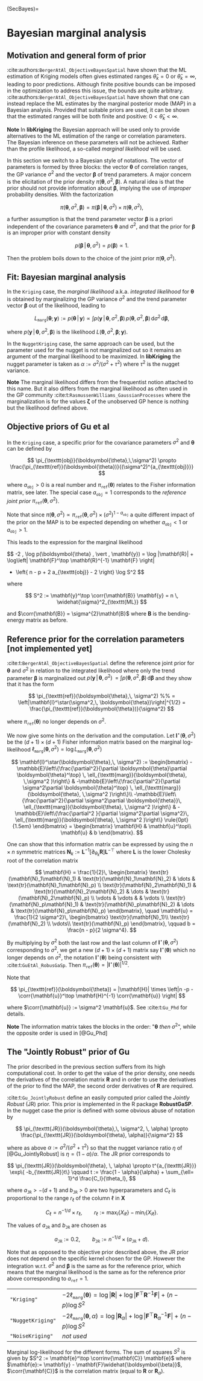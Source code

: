 
(SecBayes)=
# Bayesian marginal analysis

## Motivation and general form of prior

:cite:authors:`BergerAtAl_ObjectiveBayesSpatial` have shown that the
ML estimation of Kriging models often gives estimated ranges
$\widehat{\theta}_k = 0$ or $\widehat{\theta}_k = \infty$, leading to
poor predictions. Although finite positive bounds can be imposed in
the optimization to address this issue, the bounds are quite
arbitrary. :cite:authors:`BergerAtAl_ObjectiveBayesSpatial` have shown
that one can instead replace the ML estimates by the marginal
posterior mode (MAP) in a Bayesian analysis. Provided that suitable
priors are used, it can be shown that the estimated ranges will be
both finite and positive: $0 < \widehat{\theta}_k < \infty$.

**Note**  In **libKriging** the Bayesian approach will be used only to provide
  alternatives to the ML estimation of the range or correlation
  parameters.  The Bayesian inference on these parameters will not be
  achieved. Rather than the profile likelihood, a so-called
  *marginal likelihood* will be used.

In this section we switch to a Bayesian style of notations. The vector
of parameters is formed by three blocks: the vector $\boldsymbol{\theta}$ of
correlation ranges, the GP variance $\sigma^2$ and the vector
$\boldsymbol{\beta}$ of trend parameters. A major concern is the elicitation
of the prior density $\pi(\boldsymbol{\theta}, \, \sigma^2, \,\boldsymbol{\beta})$.  A
natural idea is that the prior should not provide information about
$\boldsymbol{\beta}$, implying the use of *improper* probability
densities. With the factorization

$$
  \pi(\boldsymbol{\theta}, \, \sigma^2, \,\boldsymbol{\beta}) =
  \pi(\boldsymbol{\beta} \, \vert \, \boldsymbol{\theta}, \,\sigma^2) \times
  \pi(\boldsymbol{\theta}, \, \sigma^2),
$$

a further assumption is that the trend parameter vector $\boldsymbol{\beta}$
is a priori independent of the covariance parameters $\boldsymbol{\theta}$ and
$\sigma^2$, and that the prior for $\boldsymbol{\beta}$ is an improper prior
with constant density

$$
   p(\boldsymbol{\beta} \, \vert \, \boldsymbol{\theta}, \sigma^2)
        = p(\boldsymbol{\beta}) \propto 1.
$$

Then the problem boils down to the choice of the joint prior
$\pi(\boldsymbol{\theta}, \, \sigma^2)$.

## Fit: Bayesian marginal analysis


In the `Kriging` case, the *marginal likelihood*
a.k.a. *integrated likelihood* for $\boldsymbol{\theta}$ is obtained by
marginalizing the GP variance $\sigma^2$ and the trend parameter
vector $\boldsymbol{\beta}$ out of the likelihood, leading to

$$
  L_{\texttt{marg}}(\boldsymbol{\theta};\,\mathbf{y}) := 
  p(\boldsymbol{\theta} \, \vert \, \mathbf{y}) \propto \int
  p(\mathbf{y} \, \vert \,\boldsymbol{\theta}, \, \sigma^2, \, \boldsymbol{\beta}) \,
  p(\boldsymbol{\theta}, \, \sigma^2, \, \boldsymbol{\beta}) \,
  \text{d}\sigma^2\,
  \text{d}\boldsymbol{\beta},
$$

where $p(\mathbf{y} \, \vert \,\boldsymbol{\theta}, \, \sigma^2, \, \boldsymbol{\beta})$ is
the likelihood $L(\boldsymbol{\theta}, \, \sigma^2, \, \boldsymbol{\beta};\, \mathbf{y})$.

In the `NuggetKriging` case, the same approach can be used, but
the parameter used for the nugget is not marginalized out so it
remains an argument of the marginal likelihood to be maximized. In
**libKriging** the nugget parameter is taken as
$\alpha := \sigma^2 / (\sigma^2 + \tau^2)$ where $\tau^2$ is the
nugget variance.

**Note** The marginal likelihood differs from the frequentist notion
  attached to this name. But it also differs from the marginal
  likelihood as often used in the GP community
  :cite:t:`RasmussenWilliams_GaussianProcesses` where the
  marginalization is for the values $\boldsymbol{\zeta}$ of the
  unobserved GP hence is nothing but the likelihood defined above.

## Objective priors of Gu et al

In the `Kriging` case, a specific prior for the covariance
parameters $\sigma^2$ and $\boldsymbol{\theta}$ can be defined by

$$
  \pi_{\texttt{obj}}(\boldsymbol{\theta},\,\sigma^2) \propto
  \frac{\pi_{\texttt{ref}}(\boldsymbol{\theta})}{(\sigma^2)^{a_{\texttt{obj}}}}
$$

where $a_{\texttt{obj}}>0$ is a real number and
$\pi_{\texttt{ref}}(\boldsymbol{\theta})$ relates to the Fisher information
matrix, see later. The special case $a_{\texttt{obj}} = 1$ corresponds
to the *reference joint prior*
$\pi_{\texttt{ref}}(\boldsymbol{\theta},\,\sigma^2)$.

Note that since $\pi(\boldsymbol{\theta},\,\sigma^2) \propto
\pi_{\texttt{ref}}(\boldsymbol{\theta},\,\sigma^2) \times
(\sigma^2)^{1-a_{\texttt{obj}}}$ a quite different impact of the prior
on the MAP is to be expected depending on whether $a_{\texttt{obj}} <
1$ or $a_{\texttt{obj}} > 1$.

This leads to the expression for the marginal likelihood

$$
  -2 \, \log p(\boldsymbol{\theta} \, \vert \, \mathbf{y})
  = \log |\mathbf{R}| + \log\left| \mathbf{F}^\top \mathbf{R}^{-1} \mathbf{F} \right|
  + \left\{ n - p + 2 a_{\texttt{obj}} - 2 \right\} \log S^2
$$

where

$$
  S^2 := \mathbf{y}^\top \corr{\mathbf{B}} \mathbf{y} = n \, \widehat{\sigma}^2_{\texttt{ML}}
$$

and $\corr{\mathbf{B}} = \sigma^{2}\mathbf{B}$ where $\mathbf{B}$ is
the bending-energy matrix as before.



## Reference prior for the correlation parameters [not implemented yet]

:cite:t:`BergerAtAl_ObjectiveBayesSpatial` define the reference joint
prior for $\boldsymbol{\theta}$ and $\sigma^2$ in relation to the integrated
likelihood where only the trend parameter $\boldsymbol{\beta}$ is marginalized
out
$p(\mathbf{y} \, \vert \,\boldsymbol{\theta}, \, \sigma^2) \, = \int p(\boldsymbol{\theta},
\, \sigma^2, \, \boldsymbol{\beta}) \, \text{d}\boldsymbol{\beta}$ and they show that
it has the form

$$
  \pi_{\texttt{ref}}(\boldsymbol{\theta},\, \sigma^2) %% = \left|\mathbf{I}^\star(\sigma^2,\, \boldsymbol{\theta})\right|^{1/2}
  = \frac{\pi_{\texttt{ref}}(\boldsymbol{\theta})}{\sigma^2}
$$

where $\pi_{\texttt{ref}}(\boldsymbol{\theta})$ no longer depends on $\sigma^2$.

We now give some hints on the derivation and the computation. Let
$\mathbf{I}^\star(\boldsymbol{\theta},\,\sigma^2)$ be the $(d+1) \times (d+1)$
Fisher information matrix based on the marginal log-likelihood
$\ell_{\texttt{marg}}(\boldsymbol{\theta},\,\sigma^2) = \log
L_{\texttt{marg}}(\boldsymbol{\theta},\,\sigma^2)$

$$
  \mathbf{I}^\star(\boldsymbol{\theta},\, \sigma^2) := 
  \begin{bmatrix}
    -\mathbb{E}\left\{\frac{\partial^2}{\partial \boldsymbol{\theta}\partial \boldsymbol{\theta}^\top}
      \,
      \ell_{\texttt{marg}}(\boldsymbol{\theta}, \,\sigma^2 )\right\}
    & -\mathbb{E}\left\{\frac{\partial^2}{\partial \sigma^2\partial \boldsymbol{\theta}^\top}
      \,
      \ell_{\texttt{marg}}(\boldsymbol{\theta}, \,\sigma^2 )\right\}\\
    -\mathbb{E}\left\{\frac{\partial^2}{\partial \sigma^2\partial \boldsymbol{\theta}}\,
      \ell_{\texttt{marg}}(\boldsymbol{\theta}, \,\sigma^2 )\right\}
    & -\mathbb{E}\left\{\frac{\partial^2 }{\partial \sigma^2\partial \sigma^2}\,
      \ell_{\texttt{marg}}(\boldsymbol{\theta}, \,\sigma^2 )\right\}
    \rule{0pt}{1.5em}
  \end{bmatrix} =
  \begin{bmatrix}
    \mathbf{H} & \mathbf{u}^\top\\
    \mathbf{u} & b
  \end{bmatrix}.
$$

One can show that this information matrix can be expressed by using
the $n \times n$ symmetric matrices
$\mathbf{N}_k := \mathbf{L}^{-1} \left[\partial_{\theta_k} \mathbf{R}\right]
\mathbf{L}^{-\top}$ where $\mathbf{L}$ is the lower Cholesky root of the correlation matrix

$$
  \mathbf{H} = \frac{1}{2}\,
  \begin{bmatrix}
    \text{tr}(\mathbf{N}_1\mathbf{N}_1)   & \text{tr}(\mathbf{N}_1\mathbf{N}_2)
    & \dots & \text{tr}(\mathbf{N}_1\mathbf{N}_p) \\
    \text{tr}(\mathbf{N}_2\mathbf{N}_1)   & \text{tr}(\mathbf{N}_2\mathbf{N}_2)
    & \dots & \text{tr}(\mathbf{N}_2\mathbf{N}_p) \\
    \vdots  & \vdots  & &  \vdots \\
    \text{tr}(\mathbf{N}_p\mathbf{N}_1)   & \text{tr}(\mathbf{N}_p\mathbf{N}_2)
    & \dots & \text{tr}(\mathbf{N}_p\mathbf{N}_p) 
  \end{bmatrix}, \quad
  \mathbf{u} = \frac{1}{2 \sigma^2}\,
  \begin{bmatrix}
    \text{tr}(\mathbf{N}_1)\\
    \text{tr}(\mathbf{N}_2) \\
    \vdots\\
    \text{tr}(\mathbf{N}_p) 
  \end{bmatrix}, \qquad
  b = \frac{n - p}{2 \sigma^4}.
$$

By multiplying by $\sigma^2$ both the last row and the last column of
$\mathbf{I}^\star(\boldsymbol{\theta}, \, \sigma^2)$ corresponding to $\sigma^2$,
we get a new $(d+1) \times (d+1)$ matrix say
$\mathbf{I}^\star(\boldsymbol{\theta})$ which no longer depends on $\sigma^2$, the
notation $\mathbf{I}^\star(\boldsymbol{\theta})$ being consistent
with :cite:t:`GuEtAl_RobusGaSp`. Then
$\pi_{\texttt{ref}}(\boldsymbol{\theta}) = \left| \mathbf{I}^\star(\boldsymbol{\theta})
\right|^{1/2}$.

Note that

$$
  \pi_{\texttt{ref}}(\boldsymbol{\theta}) = |\mathbf{H}| \times
  \left|n -p  - \corr{\mathbf{u}}^\top \mathbf{H}^{-1} \corr{\mathbf{u}} \right| 
$$

where $\corr{\mathbf{u}} := \sigma^2 \mathbf{u}$. See :cite:t:`Gu_Phd`
for details.

**Note**   The information matrix takes the blocks in the order:
  "$\boldsymbol{\theta}$ *then* $\sigma^2$", while the opposite order is used
  in [@Gu_Phd]

## The "Jointly Robust"  prior of Gu

The prior described in the previous section suffers from its high
computational cost. In order to get the value of the prior density,
one needs the derivatives of the correlation matrix $\mathbf{R}$ and in
order to use the derivatives of the prior to find the MAP, the second
order derivatives of $\mathbf{R}$ are required.

:cite:t:`Gu_JointlyRobust` define an easily computed prior called the
*Jointly Robust* (JR) prior. This prior is implemented in the R
package **RobustGaSP**. In the nugget case the prior is defined with some
obvious abuse of notation by

$$
  \pi_{\texttt{JR}}(\boldsymbol{\theta},\, \sigma^2, \, \alpha)  \propto
  \frac{\pi_{\texttt{JR}}(\boldsymbol{\theta}, \alpha)}{\sigma^2}
$$

where as above $\alpha := \sigma^2 / (\sigma^2 + \tau^2)$ so that the
nugget variance ratio $\eta$ of [@Gu_JointlyRobust] is
$\eta = (1 - \alpha) / \alpha$. The JR prior corresponds to

$$
  \pi_{\texttt{JR}}(\boldsymbol{\theta}, \, \alpha)  \propto t^{a_{\texttt{JR}}}
  \exp\{ -b_{\texttt{JR}}t\} \qquad
  t :=  \frac{1 - \alpha}{\alpha} + \sum_{\ell= 1}^d \frac{C_l}{\theta_l},
$$

where $a_{\texttt{JR}}> -(d + 1)$ and $b_{\texttt{JR}} >0$ are two
hyperparameters and $C_\ell$ is proportional to the range $r_\ell$ of
the column $\ell$ in $\mathbf{X}$

$$
  C_\ell = n^{-1/d} \times r_\ell, \qquad r_\ell := \max_i\{X_{i\ell}\} -\min_i\{X_{i\ell}\}.
$$

The values of $a_{\texttt{JR}}$ and $b_{\texttt{JR}}$ are chosen as

$$
  a_{\texttt{JR}} := 0.2, \qquad b_{\texttt{JR}} := n^{-1/d} \times (a_{\texttt{JR}} + d).
$$

Note that as opposed to the objective prior described above, the JR
prior does not depend on the specific kernel chosen for the
GP. However the integration w.r.t.  $\sigma^2$ and $\boldsymbol{\beta}$ is the
same as for the reference prior, which means that the marginal
likelihood is the same as for the reference prior above corresponding
to $a_{\texttt{ref}} = 1$.





|   |   |
|:--|:--|
| `"Kriging"` | $-2 \ell_{\texttt{marg}}(\boldsymbol{\theta}) = \log \lvert\mathbf{R}\rvert + \log\lvert \mathbf{F}^\top \mathbf{R}^{-1}\mathbf{F}\rvert + (n - p) \log S^2$  |
| `"NuggetKriging"` | $-2 \ell_{\texttt{marg}}(\boldsymbol{\theta}, \, \alpha) = \log \lvert\mathbf{R}_\alpha\rvert + \log\lvert \mathbf{F}^\top \mathbf{R}_\alpha^{-1}\mathbf{F}\rvert + (n - p) \log S^2$ |
| `"NoiseKriging"` | *not used*  |

Marginal log-likelihood for the different forms. The sum of squares
$S^2$ is given by $S^2 := \mathbf{e}^\top \corrinv{\mathbf{C}}
\mathbf{e}$ where $\mathbf{e}:= \mathbf{y} -
\mathbf{F}\widehat{\boldsymbol{\beta}}$, $\corr{\mathbf{C}}$ is the
correlation matrix (equal to $\mathbf{R}$ or $\mathbf{R}_\alpha$).
